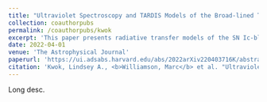 ```yaml
---
title: "Ultraviolet Spectroscopy and TARDIS Models of the Broad-lined Type-Ic Supernova 2014ad"
collection: coauthorpubs
permalink: /coauthorpubs/kwok
excerpt: 'This paper presents radiative transfer models of the SN Ic-bl 2014ad along with UV and NIR spectra.'
date: 2022-04-01
venue: 'The Astrophysical Journal'
paperurl: 'https://ui.adsabs.harvard.edu/abs/2022arXiv220403716K/abstract'
citation: 'Kwok, Lindsey A., <b>Williamson, Marc</b> et al. "Ultraviolet Spectroscopy and TARDIS Models of the Broad-lined Type-Ic Supernova 2014ad." arXiv preprint arXiv:2204.03716 (2022).'
---
```

Long desc.


